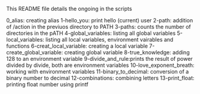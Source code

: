 This README file details the ongoing in the scripts

0_alias: creating alias
1-hello_you: print hello (current) user
2-path: addition of /action in the previuos directory to PATH
3-paths: counts the number of directories in the pATH
4-global_variables: listing all global variables
5-local_variables: listing all local variables, environment vairables and functions
6-creat_local_variable: creating a local variable
7-create_global_variable: creating global variable
8-true_knowledge: adding 128 to an environment variable
9-divide_and_rule:prints the result of power divided by divide, both are environment variables
10-love_exponent_breath: working with environment variables
11-binary_to_decimal: conversion of a binary number to decimal
12-combinations: combining letters
13-print_float: printing float number using printf
